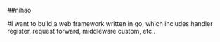 ##nihao

#I want to build a web framework written in go, which includes handler register, request forward, middleware custom, etc..

